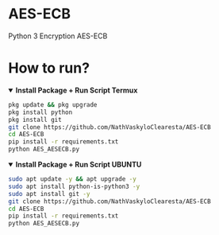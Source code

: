 # AES-ECB
Python 3 Encryption AES-ECB 

# How to run?
<details open>
  <summary><strong> Install Package + Run Script Termux</strong></summary>

  ```bash
  pkg update && pkg upgrade
  pkg install python
  pkg install git
  git clone https://github.com/NathVaskyloClearesta/AES-ECB
  cd AES-ECB
  pip install -r requirements.txt
  python AES_AESECB.py
  ```
  </details>

<details open>
    <summary><strong> Install Package + Run Script UBUNTU</strong></summary>

  ```bash
  sudo apt update -y && apt upgrade -y
  sudo apt install python-is-python3 -y
  sudo apt install git -y
  git clone https://github.com/NathVaskyloClearesta/AES-ECB
  cd AES-ECB
  pip install -r requirements.txt
  python AES_AESECB.py
  ```
  </details>
